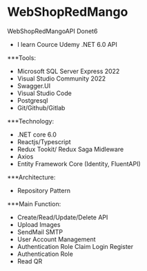 # WebShopRedMango
WebShopRedMangoAPI Donet6
- I learn Cource Udemy .NET 6.0 API

***Tools:
- Microsoft SQL Server Express 2022
- Visual Studio Community 2022
- Swagger.UI
- Visual Studio Code
- Postgresql
- Git/Github/Gitlab

***Technology:
- .NET core 6.0
- Reactjs/Typescript
- Redux Tookit/ Redux Saga Midleware
- Axios
- Entity Framework Core (Identity, FluentAPI)
  
***Architecture:
- Repository Pattern
  
***Main Function:
- Create/Read/Update/Delete API 
- Upload Images
- SendMail SMTP
- User Account Management
- Authentication Role Claim Login Register
- Authentication Role
- Read QR
  

